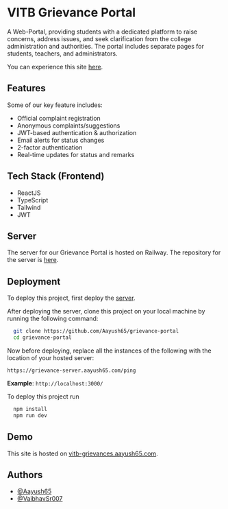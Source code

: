 
# VITB Grievance Portal

A Web-Portal, providing students with a dedicated platform to raise concerns, address issues, and seek clarification from the college administration and authorities. The portal includes separate pages for students, teachers, and administrators.

You can experience this site [here](vitb-grievances.aayush65.com).
## Features

Some of our key feature includes:

- Official complaint registration
- Anonymous complaints/suggestions
- JWT-based authentication & authorization
- Email alerts for status changes
- 2-factor authentication
- Real-time updates for status and remarks
## Tech Stack (Frontend)

- ReactJS
- TypeScript
- Tailwind
- JWT
## Server

The server for our Grievance Portal is hosted on Railway. The repository for the server is [here](https://github.com/Aayush65/grievance-server).
## Deployment

To deploy this project, first deploy the [server](https://github.com/Aayush65/grievance-server).

After deploying the server, clone this project on your local machine by running the following command:

```bash
  git clone https://github.com/Aayush65/grievance-portal
  cd grievance-portal
```

Now before deploying, replace all the instances of the following with the location of your hosted server:

`https://grievance-server.aayush65.com/ping`

**Example**: `http://localhost:3000/`

To deploy this project run

```bash
  npm install
  npm run dev
```
## Demo

This site is hosted on [vitb-grievances.aayush65.com](https://vitb-grievances.aayush65.com).



## Authors

- [@Aayush65](https://www.github.com/Aayush65)
- [@VaibhavSr007](https://www.github.com/VaibhavSr007)

